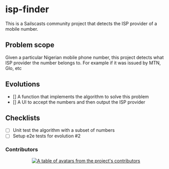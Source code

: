 # isp-finder
This is a Sailscasts community project that detects the ISP provider of a mobile number.

## Problem scope
Given a particular Nigerian mobile phone number, this project detects what ISP provider the number belongs to. For example if it was issued by MTN, Glo, etc

## Evolutions

- [] A function that implements the algorithm to solve this problem
- [] A UI to accept the numbers and then output the ISP provider

## Checklists
- [ ] Unit test the algorithm with a subset of numbers
- [ ] Setup e2e tests for evolution #2

### Contributors

<a href="https://github.com/sailscasts/isp-finder/graphs/contributors">
  <p align="center">
    <img  src="https://contrib.rocks/image?repo=sailscasts/isp-finder" alt="A table of avatars from the project's contributors" />
  </p>
</a>
